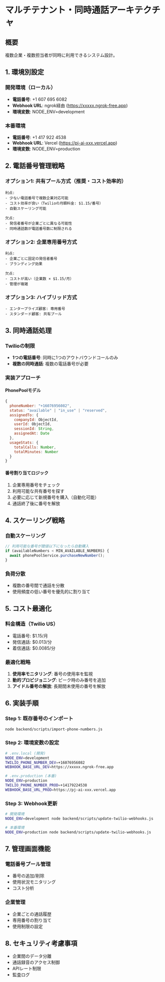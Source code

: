 # マルチテナント・同時通話アーキテクチャ

## 概要

複数企業・複数担当者が同時に利用できるシステム設計。

## 1. 環境別設定

### 開発環境（ローカル）
- **電話番号**: +1 607 695 6082
- **Webhook URL**: ngrok経由 (https://xxxxx.ngrok-free.app)
- **環境変数**: NODE_ENV=development

### 本番環境
- **電話番号**: +1 417 922 4538  
- **Webhook URL**: Vercel (https://pj-ai-xxx.vercel.app)
- **環境変数**: NODE_ENV=production

## 2. 電話番号管理戦略

### オプション1: 共有プール方式（推奨・コスト効率的）
```
利点:
- 少ない電話番号で複数企業対応可能
- コスト効率が良い（Twilioの月額料金: $1.15/番号）
- 自動スケーリング可能

欠点:
- 発信者番号が企業ごとに異なる可能性
- 同時通話数が電話番号数に制限される
```

### オプション2: 企業専用番号方式
```
利点:
- 企業ごとに固定の発信者番号
- ブランディング効果

欠点:
- コストが高い（企業数 × $1.15/月）
- 管理が複雑
```

### オプション3: ハイブリッド方式
```
- エンタープライズ顧客: 専用番号
- スタンダード顧客: 共有プール
```

## 3. 同時通話処理

### Twilioの制限
- **1つの電話番号**: 同時に1つのアウトバウンドコールのみ
- **複数の同時通話**: 複数の電話番号が必要

### 実装アプローチ

#### PhonePoolモデル
```javascript
{
  phoneNumber: "+16076956082",
  status: "available" | "in_use" | "reserved",
  assignedTo: {
    companyId: ObjectId,
    userId: ObjectId,
    sessionId: String,
    assignedAt: Date
  },
  usageStats: {
    totalCalls: Number,
    totalMinutes: Number
  }
}
```

#### 番号割り当てロジック
1. 企業専用番号をチェック
2. 利用可能な共有番号を探す
3. 必要に応じて新規番号を購入（自動化可能）
4. 通話終了後に番号を解放

## 4. スケーリング戦略

### 自動スケーリング
```javascript
// 利用可能な番号が閾値以下になったら自動購入
if (availableNumbers < MIN_AVAILABLE_NUMBERS) {
  await phonePoolService.purchaseNewNumber();
}
```

### 負荷分散
- 複数の番号間で通話を分散
- 使用頻度の低い番号を優先的に割り当て

## 5. コスト最適化

### 料金構造（Twilio US）
- 電話番号: $1.15/月
- 発信通話: $0.013/分
- 着信通話: $0.0085/分

### 最適化戦略
1. **使用率モニタリング**: 番号の使用率を監視
2. **動的プロビジョニング**: ピーク時のみ番号を追加
3. **アイドル番号の解放**: 長期間未使用の番号を解放

## 6. 実装手順

### Step 1: 既存番号のインポート
```bash
node backend/scripts/import-phone-numbers.js
```

### Step 2: 環境変数の設定
```bash
# .env.local (開発)
NODE_ENV=development
TWILIO_PHONE_NUMBER_DEV=+16076956082
WEBHOOK_BASE_URL_DEV=https://xxxxx.ngrok-free.app

# .env.production (本番)
NODE_ENV=production  
TWILIO_PHONE_NUMBER_PROD=+14179224538
WEBHOOK_BASE_URL_PROD=https://pj-ai-xxx.vercel.app
```

### Step 3: Webhook更新
```bash
# 開発環境
NODE_ENV=development node backend/scripts/update-twilio-webhooks.js

# 本番環境
NODE_ENV=production node backend/scripts/update-twilio-webhooks.js
```

## 7. 管理画面機能

### 電話番号プール管理
- 番号の追加/削除
- 使用状況モニタリング
- コスト分析

### 企業管理
- 企業ごとの通話履歴
- 専用番号の割り当て
- 使用制限の設定

## 8. セキュリティ考慮事項

- 企業間のデータ分離
- 通話録音のアクセス制御
- APIレート制限
- 監査ログ